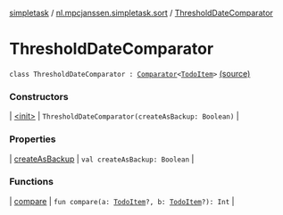 [simpletask](../../index.md) / [nl.mpcjanssen.simpletask.sort](../index.md) / [ThresholdDateComparator](.)

# ThresholdDateComparator

`class ThresholdDateComparator : `[`Comparator`](http://docs.oracle.com/javase/6/docs/api/java/util/Comparator.html)`<`[`TodoItem`](../../nl.mpcjanssen.simpletask.dao.gentodo/-todo-item/index.md)`>` [(source)](https://github.com/mpcjanssen/simpletask-android/blob/master/src/main/java/nl/mpcjanssen/simpletask/sort/ThresholdDateComparator.kt#L6)

### Constructors

| [&lt;init&gt;](-init-.md) | `ThresholdDateComparator(createAsBackup: Boolean)` |

### Properties

| [createAsBackup](create-as-backup.md) | `val createAsBackup: Boolean` |

### Functions

| [compare](compare.md) | `fun compare(a: `[`TodoItem`](../../nl.mpcjanssen.simpletask.dao.gentodo/-todo-item/index.md)`?, b: `[`TodoItem`](../../nl.mpcjanssen.simpletask.dao.gentodo/-todo-item/index.md)`?): Int` |

